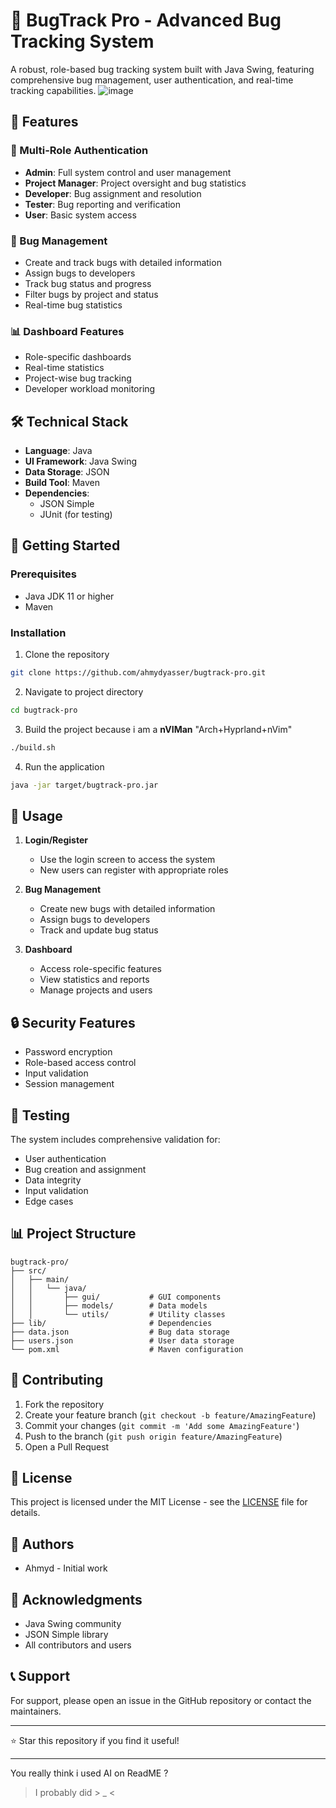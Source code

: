 # 🐛 BugTrack Pro - Advanced Bug Tracking System

A robust, role-based bug tracking system built with Java Swing, featuring comprehensive bug management, user authentication, and real-time tracking capabilities.
![image](https://github.com/user-attachments/assets/3c07171f-70fd-4b34-94ef-760338fa2f55)

## 🌟 Features

### 🔐 Multi-Role Authentication
- **Admin**: Full system control and user management
- **Project Manager**: Project oversight and bug statistics
- **Developer**: Bug assignment and resolution
- **Tester**: Bug reporting and verification
- **User**: Basic system access

### 🐞 Bug Management
- Create and track bugs with detailed information
- Assign bugs to developers
- Track bug status and progress
- Filter bugs by project and status
- Real-time bug statistics

### 📊 Dashboard Features
- Role-specific dashboards
- Real-time statistics
- Project-wise bug tracking
- Developer workload monitoring

## 🛠️ Technical Stack

- **Language**: Java
- **UI Framework**: Java Swing
- **Data Storage**: JSON
- **Build Tool**: Maven
- **Dependencies**:
  - JSON Simple
  - JUnit (for testing)

## 🚀 Getting Started

### Prerequisites
- Java JDK 11 or higher
- Maven

### Installation

1. Clone the repository
```bash
git clone https://github.com/ahmydyasser/bugtrack-pro.git
```

2. Navigate to project directory
```bash
cd bugtrack-pro
```

3. Build the project  because i am a **nVIMan** "Arch+Hyprland+nVim"
```bash
./build.sh
```

4. Run the application
```bash
java -jar target/bugtrack-pro.jar
```

## 📝 Usage

1. **Login/Register**
   - Use the login screen to access the system
   - New users can register with appropriate roles

2. **Bug Management**
   - Create new bugs with detailed information
   - Assign bugs to developers
   - Track and update bug status

3. **Dashboard**
   - Access role-specific features
   - View statistics and reports
   - Manage projects and users

## 🔒 Security Features

- Password encryption
- Role-based access control
- Input validation
- Session management

## 🧪 Testing

The system includes comprehensive validation for:
- User authentication
- Bug creation and assignment
- Data integrity
- Input validation
- Edge cases

## 📊 Project Structure

```
bugtrack-pro/
├── src/
│   ├── main/
│   │   └── java/
│   │       ├── gui/           # GUI components
│   │       ├── models/        # Data models
│   │       └── utils/         # Utility classes
├── lib/                       # Dependencies
├── data.json                  # Bug data storage
├── users.json                 # User data storage
└── pom.xml                    # Maven configuration
```

## 🤝 Contributing

1. Fork the repository
2. Create your feature branch (`git checkout -b feature/AmazingFeature`)
3. Commit your changes (`git commit -m 'Add some AmazingFeature'`)
4. Push to the branch (`git push origin feature/AmazingFeature`)
5. Open a Pull Request

## 📄 License

This project is licensed under the MIT License - see the [LICENSE](LICENSE) file for details.

## 👥 Authors

- Ahmyd - Initial work

## 🙏 Acknowledgments

- Java Swing community
- JSON Simple library
- All contributors and users

## 📞 Support

For support, please open an issue in the GitHub repository or contact the maintainers.

---

⭐ Star this repository if you find it useful! 

---
You really think i used AI on ReadME ?
> I probably did  > _ <
